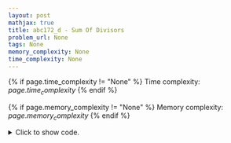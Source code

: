 ```yaml
---
layout: post
mathjax: true
title: abc172_d - Sum Of Divisors
problem_url: None
tags: None
memory_complexity: None
time_complexity: None
---
```




{% if page.time_complexity != "None" %}
Time complexity: ${{ page.time_complexity }}$
{% endif %}

{% if page.memory_complexity != "None" %}
Memory complexity: ${{ page.memory_complexity }}$
{% endif %}

<details>
<summary>
<p style="display:inline">Click to show code.</p>
</summary>
```cpp
{% raw %}
using namespace std;
using ll = long long;
int const NMAX = 1e7 + 11;
int f[NMAX];
int main(void)
{
    int n;
    cin >> n;
    fill(f, f + n + 1, 2);
    f[1] = 1;
    for (ll i = 2; i <= n; ++i)
    {
        for (ll j = i; j * i <= n; ++j)
        {
            if (i == j)
                f[i * j] += 1;
            else
                f[i * j] += 2;
        }
    }
    ll ans = 0;
    for (ll i = 1; i <= n; ++i)
    {
        ans += i * f[i];
    }
    cout << ans;
    return 0;
}

{% endraw %}
```
</details>

